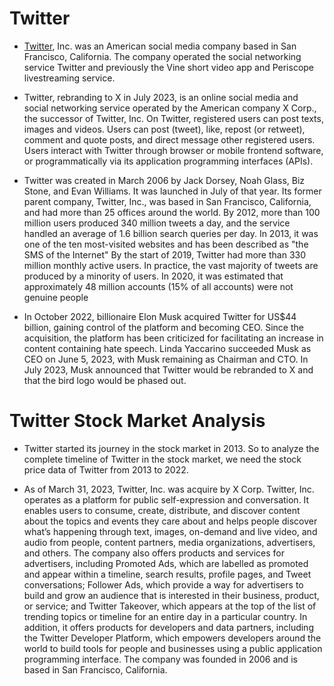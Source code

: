 # Twitter

- [Twitter](https://twitter.com/), Inc. was an American social media company based in San Francisco, California. The company operated the social networking service Twitter and previously the Vine short video app and Periscope livestreaming service. 

- Twitter, rebranding to X in July 2023, is an online social media and social networking service operated by the American company X Corp., the successor of Twitter, Inc. On Twitter, registered users can post texts, images and videos. Users can post (tweet), like, repost (or retweet), comment and quote posts, and direct message other registered users. Users interact with Twitter through browser or mobile frontend software, or programmatically via its application programming interfaces (APIs).

- Twitter was created in March 2006 by Jack Dorsey, Noah Glass, Biz Stone, and Evan Williams. It was launched in July of that year. Its former parent company, Twitter, Inc., was based in San Francisco, California, and had more than 25 offices around the world. By 2012, more than 100 million users produced 340 million tweets a day, and the service handled an average of 1.6 billion search queries per day. In 2013, it was one of the ten most-visited websites and has been described as "the SMS of the Internet" By the start of 2019, Twitter had more than 330 million monthly active users. In practice, the vast majority of tweets are produced by a minority of users. In 2020, it was estimated that approximately 48 million accounts (15% of all accounts) were not genuine people

- In October 2022, billionaire Elon Musk acquired Twitter for US$44 billion, gaining control of the platform and becoming CEO. Since the acquisition, the platform has been criticized for facilitating an increase in content containing hate speech. Linda Yaccarino succeeded Musk as CEO on June 5, 2023, with Musk remaining as Chairman and CTO. In July 2023, Musk announced that Twitter would be rebranded to X and that the bird logo would be phased out.

# Twitter Stock Market Analysis

- Twitter started its journey in the stock market in 2013. So to analyze the complete timeline of Twitter in the stock market, we need the stock price data of Twitter from 2013 to 2022.

- As of March 31, 2023, Twitter, Inc. was acquire by X Corp. Twitter, Inc. operates as a platform for public self-expression and conversation. It enables users to consume, create, distribute, and discover content about the topics and events they care about and helps people discover what’s happening through text, images, on-demand and live video, and audio from people, content partners, media organizations, advertisers, and others. The company also offers products and services for advertisers, including Promoted Ads, which are labelled as promoted and appear within a timeline, search results, profile pages, and Tweet conversations; Follower Ads, which provide a way for advertisers to build and grow an audience that is interested in their business, product, or service; and Twitter Takeover, which appears at the top of the list of trending topics or timeline for an entire day in a particular country. In addition, it offers products for developers and data partners, including the Twitter Developer Platform, which empowers developers around the world to build tools for people and businesses using a public application programming interface. The company was founded in 2006 and is based in San Francisco, California.
